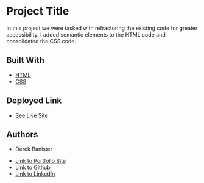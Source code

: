 # Project Title

In this project we were tasked with refractoring the existing code for greater accessibility. I added semantic elements to the HTML code and consolidated the CSS code.


## Built With

* [HTML](https://developer.mozilla.org/en-US/docs/Web/HTML)
* [CSS](https://developer.mozilla.org/en-US/docs/Web/CSS)

## Deployed Link

* [See Live Site](https://derekbanister.github.io/Code-Refractor/)


## Authors

* Derek Banister

- [Link to Portfolio Site](#)
- [Link to Github](https://github.com/DerekBanister)
- [Link to LinkedIn](https://www.linkedin.com/in/derek-banister/)
